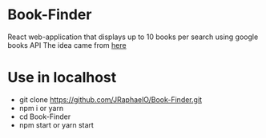 # Book-Finder
React web-application that displays up to 10 books per search using google books API The idea came from [here](https://github.com/florinpop17/app-ideas/blob/master/Projects/2-Intermediate/Book-Finder-App.md)

# Use in localhost
* git clone https://github.com/JRaphaelO/Book-Finder.git
* npm i or yarn
* cd Book-Finder
* npm start or yarn start
